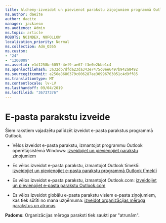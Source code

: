 ```yaml
---
title: Alchemy-izveidot un pievienot parakstu ziņojumiem programmā Outlook
ms.author: daeite
author: daeite
manager: jackiesm
ms.audience: Admin
ms.topic: article
ROBOTS: NOINDEX, NOFOLLOW
localization_priority: Normal
ms.collection: Adm_O365
ms.custom:
- "24"
- "1200009"
ms.assetid: e1d1258b-6057-4ef9-ae67-f3e0e2bbe1c4
ms.openlocfilehash: 3a32db7dfda23da343e7475c0ee6497b942a8492
ms.sourcegitcommit: a256e8680379c006287ae30996763051c4d9ff85
ms.translationtype: MT
ms.contentlocale: lv-LV
ms.lasthandoff: 09/04/2019
ms.locfileid: "36737376"
---
```

# <a name="creating-email-signatures"></a>E-pasta parakstu izveide

Šiem rakstiem vajadzētu palīdzēt izveidot e-pasta parakstus programmā Outlook.
  
- Vēlos izveidot e-pasta parakstu, izmantojot programmu Outlook operētājsistēmā Windows: [izveidojiet un pievienojiet parakstu ziņojumiem](https://support.office.com/article/8ee5d4f4-68fd-464a-a1c1-0e1c80bb27f2.aspx)
  
- Es vēlos izveidot e-pasta parakstu, izmantojot Outlook tīmeklī: [izveidojiet un pievienojiet e-pasta parakstu programmā Outlook tīmeklī](https://support.office.com/article/5ff9dcfd-d3f1-447b-b2e9-39f91b074ea3.aspx)

- Es vēlos izveidot e-pasta parakstu, izmantojot Outlook.com: [izveidojiet un pievienojiet e-pasta parakstu Outlook.com](https://support.office.com/article/776d9006-abdf-444e-b5b7-a61821dff034.aspx)

- Es vēlos izveidot globālu e-pasta parakstu visiem e-pasta ziņojumiem, kas tiek sūtīti no mana uzņēmuma: [izveidot organizācijas mēroga parakstus un atrunas](https://docs.microsoft.com/office365/admin/setup/create-signatures-and-disclaimers)

 **Padoms:** Organizācijas mēroga paraksti tiek saukti par "atrunām".
  